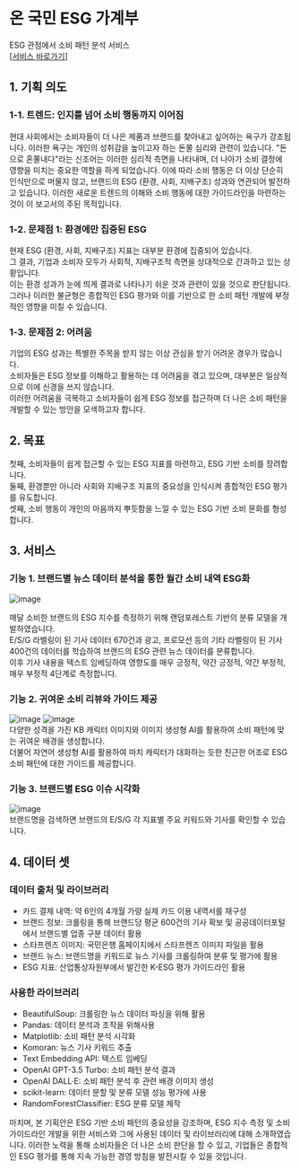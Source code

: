 # 온 국민 ESG 가계부
ESG 관점에서 소비 패턴 분석 서비스  
[[서비스 바로가기](https://kb-esg-spending.streamlit.app/)] 

## 1. 기획 의도
### 1-1. 트렌드: 인지를 넘어 소비 행동까지 이어짐
현대 사회에서는 소비자들이 더 나은 제품과 브랜드를 찾아내고 싶어하는 욕구가 강조됩니다. 이러한 욕구는 개인의 성취감을 높이고자 하는 돈쭐 심리와 관련이 있습니다. "돈으로 혼쭐내다"라는 신조어는 이러한 심리적 측면을 나타내며, 더 나아가 소비 결정에 영향을 미치는 중요한 역할을 하게 되었습니다. 이에 따라 소비 행동은 더 이상 단순히 인식만으로 머물지 않고, 브랜드의 ESG (환경, 사회, 지배구조) 성과와 연관되어 발전하고 있습니다. 이러한 새로운 트렌드의 이해와 소비 행동에 대한 가이드라인을 마련하는 것이 이 보고서의 주된 목적입니다.

### 1-2. 문제점 1: 환경에만 집중된 ESG
현재 ESG (환경, 사회, 지배구조) 지표는 대부분 환경에 집중되어 있습니다.  
그 결과, 기업과 소비자 모두가 사회적, 지배구조적 측면을 상대적으로 간과하고 있는 상황입니다.  
이는 환경 성과가 눈에 띄게 결과로 나타나기 쉬운 것과 관련이 있을 것으로 판단됩니다.  
그러나 이러한 불균형은 종합적인 ESG 평가와 이를 기반으로 한 소비 패턴 개발에 부정적인 영향을 미칠 수 있습니다.  

### 1-3. 문제점 2: 어려움
기업의 ESG 성과는 특별한 주목을 받지 않는 이상 관심을 받기 어려운 경우가 많습니다.  
소비자들은 ESG 정보를 이해하고 활용하는 데 어려움을 겪고 있으며, 대부분은 일상적으로 이에 신경을 쓰지 않습니다.  
이러한 어려움을 극복하고 소비자들이 쉽게 ESG 정보를 접근하며 더 나은 소비 패턴을 개발할 수 있는 방안을 모색하고자 합니다.  

## 2. 목표
첫째, 소비자들이 쉽게 접근할 수 있는 ESG 지표를 마련하고, ESG 기반 소비를 장려합니다.  
둘째, 환경뿐만 아니라 사회와 지배구조 지표의 중요성을 인식시켜 종합적인 ESG 평가를 유도합니다.  
셋째, 소비 행동이 개인의 마음까지 뿌듯함을 느낄 수 있는 ESG 기반 소비 문화를 형성합니다.  

## 3. 서비스
### 기능 1. 브랜드별 뉴스 데이터 분석을 통한 월간 소비 내역 ESG화
![image](https://github.com/uuoog/kb_esg_spend/assets/131653525/5947d87a-42ee-45f8-ab16-eb4c733838fb)  

매달 소비한 브랜드의 ESG 지수를 측정하기 위해 랜덤포레스트 기반의 분류 모델을 개발하였습니다.  
E/S/G 라벨링이 된 기사 데이터 670건과 광고, 프로모션 등의 기타 라벨링이 된 기사 400건의 데이터를 학습하여 브랜드의 ESG 관련 뉴스 데이터를 분류합니다.  
이후 기사 내용을 텍스트 임베딩하여 영향도를 매우 긍정적, 약간 긍정적, 약간 부정적, 매우 부정적 4단계로 측정합니다.  




### 기능 2. 귀여운 소비 리뷰와 가이드 제공
 ![image](https://github.com/uuoog/kb_esg_spend/assets/131653525/a5da0e63-0b79-402f-9931-4bf009b9a073)
 ![image](https://github.com/uuoog/kb_esg_spend/assets/131653682/3d935198-a43f-4b8c-9a32-8ca0b8d6c6aa)  
다양한 성격을 가진 KB 캐릭터 이미지와 이미지 생성형 AI를 활용하여 소비 패턴에 맞는 귀여운 배경을 생성합니다.  
더불어 자연어 생성형 AI를 활용하여 마치 캐릭터가 대화하는 듯한 친근한 어조로 ESG 소비 패턴에 대한 가이드를 제공합니다.  


### 기능 3. 브랜드별 ESG 이슈 시각화
![image](https://github.com/uuoog/kb_esg_spend/assets/131653682/6cca7410-f448-4c9d-a163-a7717c2391ce)  
브랜드명을 검색하면 브랜드의 E/S/G 각 지표별 주요 키워드와 기사를 확인할 수 있습니다.  


## 4. 데이터 셋
### 데이터 출처 및 라이브러리
-	카드 결제 내역: 약 6인의 4개월 가량 실제 카드 이용 내역서를 재구성  
-	브랜드 정보: 크롤링을 통해 브랜드당 평균 600건의 기사 확보 및 공공데이터포털에서 브랜드별 업종 구분 데이터 활용  
-	스타프렌즈 이미지: 국민은행 홈페이지에서 스타프렌즈 이미지 파일을 활용  
-	브랜드 뉴스: 브랜드명을 키워드로 뉴스 기사를 크롤링하여 분류 및 평가에 활용  
-	ESG 지표: 산업통상자원부에서 발간한 K-ESG 평가 가이드라인 활용  

### 사용한 라이브러리
- BeautifulSoup: 크롤링한 뉴스 데이터 파싱을 위해 활용
- Pandas: 데이터 분석과 조작을 위해사용
- Matplotlib: 소비 패턴 분석 시각화
- Komoran: 뉴스 기사 키워드 추출
- Text Embedding API: 텍스트 임베딩
- OpenAI GPT-3.5 Turbo: 소비 패턴 분석 결과
- OpenAI DALL·E: 소비 패턴 분석 후 관련 배경 이미지 생성
- scikit-learn: 데이터 분할 및 분류 모델 성능 평가에 사용
- RandomForestClassifier: ESG 분류 모델 제작



마치며, 본 기획안은 ESG 기반 소비 패턴의 중요성을 강조하며, ESG 지수 측정 및 소비 가이드라인 개발을 위한 서비스와 그에 사용된 데이터 및 라이브러리에 대해 소개하였습니다. 이러한 노력을 통해 소비자들은 더 나은 소비 판단을 할 수 있고, 기업들은 종합적인 ESG 평가를 통해 지속 가능한 경영 방침을 발전시킬 수 있을 것입니다.
